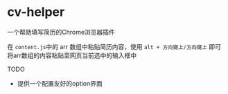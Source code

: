 # cv-helper
一个帮助填写简历的Chrome浏览器插件



在 `content.js`中的 arr 数组中粘贴简历内容，使用 `alt + 方向键上/方向键上`  即可将arr数组的内容粘贴至网页当前选中的输入框中

TODO

- 提供一个配置友好的option界面

